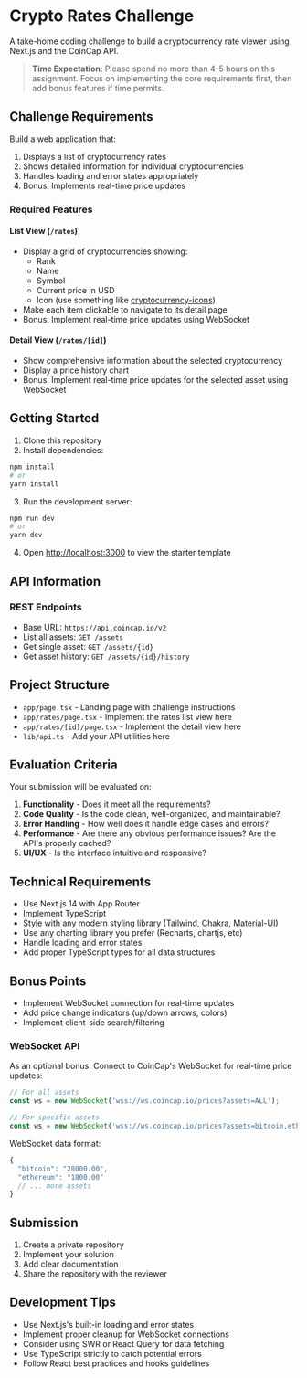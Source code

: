 # Crypto Rates Challenge

A take-home coding challenge to build a cryptocurrency rate viewer using Next.js and the CoinCap API.

> **Time Expectation**: Please spend no more than 4-5 hours on this assignment. Focus on implementing the core requirements first, then add bonus features if time permits.

## Challenge Requirements

Build a web application that:
1. Displays a list of cryptocurrency rates
2. Shows detailed information for individual cryptocurrencies
3. Handles loading and error states appropriately
4. Bonus: Implements real-time price updates

### Required Features

#### List View (`/rates`)
- Display a grid of cryptocurrencies showing:
  - Rank
  - Name
  - Symbol
  - Current price in USD
  - Icon (use something like [cryptocurrency-icons](https://github.com/spothq/cryptocurrency-icons))
- Make each item clickable to navigate to its detail page
- Bonus: Implement real-time price updates using WebSocket
#### Detail View (`/rates/[id]`)
- Show comprehensive information about the selected cryptocurrency
- Display a price history chart
- Bonus: Implement real-time price updates for the selected asset  using WebSocket

## Getting Started

1. Clone this repository
2. Install dependencies:
```bash
npm install
# or
yarn install
```

3. Run the development server:
```bash
npm run dev
# or
yarn dev
```

4. Open [http://localhost:3000](http://localhost:3000) to view the starter template

## API Information

### REST Endpoints
- Base URL: `https://api.coincap.io/v2`
- List all assets: `GET /assets`
- Get single asset: `GET /assets/{id}`
- Get asset history: `GET /assets/{id}/history`



## Project Structure

- `app/page.tsx` - Landing page with challenge instructions
- `app/rates/page.tsx` - Implement the rates list view here
- `app/rates/[id]/page.tsx` - Implement the detail view here
- `lib/api.ts` - Add your API utilities here

## Evaluation Criteria

Your submission will be evaluated on:
1. **Functionality** - Does it meet all the requirements?
2. **Code Quality** - Is the code clean, well-organized, and maintainable?
3. **Error Handling** - How well does it handle edge cases and errors?
4. **Performance** - Are there any obvious performance issues? Are the API's properly cached?
5. **UI/UX** - Is the interface intuitive and responsive?

## Technical Requirements

- Use Next.js 14 with App Router
- Implement TypeScript
- Style with any modern styling library (Tailwind, Chakra, Material-UI)
- Use any charting library you prefer (Recharts, chartjs, etc)
- Handle loading and error states
- Add proper TypeScript types for all data structures

## Bonus Points

- Implement WebSocket connection for real-time updates
- Add price change indicators (up/down arrows, colors)
- Implement client-side search/filtering

### WebSocket API
As an optional bonus: Connect to CoinCap's WebSocket for real-time price updates:

```typescript
// For all assets
const ws = new WebSocket('wss://ws.coincap.io/prices?assets=ALL');

// For specific assets
const ws = new WebSocket('wss://ws.coincap.io/prices?assets=bitcoin,ethereum');
```

WebSocket data format:
```typescript
{
  "bitcoin": "28000.00",
  "ethereum": "1800.00"
  // ... more assets
}
```

## Submission

1. Create a private repository
2. Implement your solution
3. Add clear documentation
4. Share the repository with the reviewer

## Development Tips

- Use Next.js's built-in loading and error states
- Implement proper cleanup for WebSocket connections
- Consider using SWR or React Query for data fetching
- Use TypeScript strictly to catch potential errors
- Follow React best practices and hooks guidelines